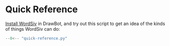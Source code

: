 # Quick Reference

[Install WordSiv](../index.md) in DrawBot, and try out this script to get an
idea of the kinds of things WordSiv can do:

```python
--8<-- "quick-reference.py"
```
